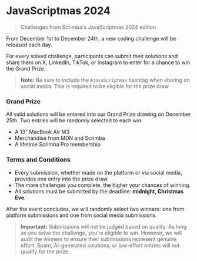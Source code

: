 # JavaScriptmas 2024  
> Challenges from Scrimba's JavaScriptmas 2024 edition  

From December 1st to December 24th, a new coding challenge will be released each day.  

For every solved challenge, participants can submit their solutions and share them on X, LinkedIn, TikTok, or Instagram to enter for a chance to win the Grand Prize.  

> **Note:** Be sure to include the `#JavaScriptmas` hashtag when sharing on social media. This is required to be eligible for the prize draw.  

### **Grand Prize**  
All valid solutions will be entered into our Grand Prize drawing on December 25th. Two entries will be randomly selected to each win:  
- A 13" MacBook Air M3  
- Merchandise from MDN and Scrimba  
- A lifetime Scrimba Pro membership  

### **Terms and Conditions**  
- Every submission, whether made on the platform or via social media, provides one entry into the prize draw.  
- The more challenges you complete, the higher your chances of winning.  
- All solutions must be submitted by the deadline: **midnight, Christmas Eve**.  

After the event concludes, we will randomly select two winners: one from platform submissions and one from social media submissions.  

> **Important:** Submissions will not be judged based on quality. As long as you solve the challenge, you’re eligible to win. However, we will audit the winners to ensure their submissions represent genuine effort. Spam, AI-generated solutions, or low-effort entries will not qualify for the prize.
